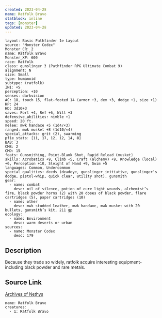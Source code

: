 ```yaml
---
created: 2023-04-28
name: Ratfolk Bravo
statblock: inline
tags: [monster]
updated: 2023-04-28
---
```

```statblock
layout: Basic Pathfinder 1e Layout
source: "Monster Codex"
Monster_CR: 2
name: Ratfolk Bravo
Monster_XP: 600
race: Ratfolk
class: gunslinger 3 (Pathfinder RPG Ultimate Combat 9)
alignment: N
size: Small
type: humanoid
subtype: (ratfolk)
INI: +5
perception: +10
senses: darkvision
AC: 18, touch 15, flat-footed 14 (armor +3, dex +3, dodge +1, size +1)
HP: 24
HD: 3d10+3
saves: Fort +4, Ref +6, Will +3
defensive_abilities: nimble +1
speed: 20 ft.
melee: mwk handaxe +5 (1d4/×3)
ranged: mwk musket +8 (1d10/×4)
special_attacks: grit (2), swarming
pf1e_stats: [11, 17, 12, 12, 14, 8]
BAB: 3
CMB: 2
CMD: 15
feats: Gunsmithing, Point-Blank Shot, Rapid Reload (musket)
skills: Acrobatics +9, Climb +5, Craft (alchemy) +9, Knowledge (local) +6, Perception +10, Sleight of Hand +9, Swim +5
languages: Common, Undercommon
special_qualities: deeds (deadeye, gunslinger initiative, gunslinger’s dodge, pistol-whip, quick clear, utility shot), gunsmith
gear:
  - name: combat
    desc: oil of silence, potion of cure light wounds, alchemist’s fire, black powder horns (2) with 20 doses of black powder, flare cartridges (5), paper cartridges (10)
  - name: other
    desc: mwk studded leather, mwk handaxe, mwk musket with 20 bullets, gunsmith’s kit, 211 gp
ecology:
  - name: Environment
    desc: warm deserts or urban
sources:
  - name: Monster Codex
    desc: 179
```
## Description
Because they trade so widely, ratfolk acquire interesting equipment-including black powder and rare metals.
## Source Link
[Archives of Nethys](https://aonprd.com/MonsterDisplay.aspx?ItemName=Ratfolk%20Bravo)
```encounter-table
name: Ratfolk Bravo
creatures:
  - 1: Ratfolk Bravo
```
